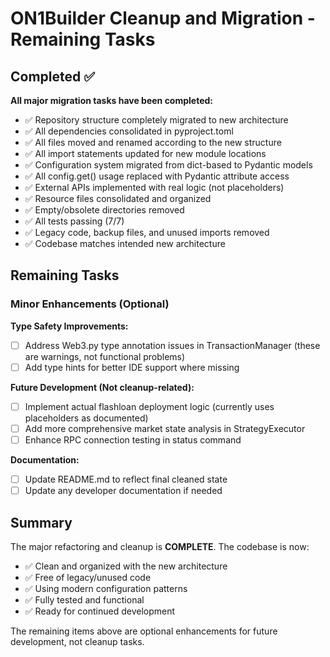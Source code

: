 # ON1Builder Cleanup and Migration - Remaining Tasks

## Completed ✅

**All major migration tasks have been completed:**
- ✅ Repository structure completely migrated to new architecture
- ✅ All dependencies consolidated in pyproject.toml 
- ✅ All files moved and renamed according to the new structure
- ✅ All import statements updated for new module locations
- ✅ Configuration system migrated from dict-based to Pydantic models
- ✅ All config.get() usage replaced with Pydantic attribute access
- ✅ External APIs implemented with real logic (not placeholders)
- ✅ Resource files consolidated and organized
- ✅ Empty/obsolete directories removed
- ✅ All tests passing (7/7)
- ✅ Legacy code, backup files, and unused imports removed
- ✅ Codebase matches intended new architecture

## Remaining Tasks

### Minor Enhancements (Optional)

**Type Safety Improvements:**
- [ ] Address Web3.py type annotation issues in TransactionManager (these are warnings, not functional problems)
- [ ] Add type hints for better IDE support where missing

**Future Development (Not cleanup-related):**
- [ ] Implement actual flashloan deployment logic (currently uses placeholders as documented)
- [ ] Add more comprehensive market state analysis in StrategyExecutor
- [ ] Enhance RPC connection testing in status command

**Documentation:**
- [ ] Update README.md to reflect final cleaned state
- [ ] Update any developer documentation if needed

## Summary

The major refactoring and cleanup is **COMPLETE**. The codebase is now:
- ✅ Clean and organized with the new architecture
- ✅ Free of legacy/unused code
- ✅ Using modern configuration patterns
- ✅ Fully tested and functional
- ✅ Ready for continued development

The remaining items above are optional enhancements for future development, not cleanup tasks.